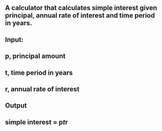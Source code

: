 ## A calculator that calculates simple interest given principal, annual rate of interest and time period in years.

## Input:
##   p, principal amount
##   t, time period in years
##   r, annual rate of interest
## Output
##   simple interest = p*t*r
